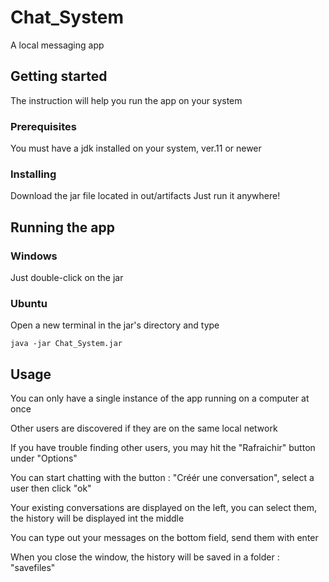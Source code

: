 # Chat_System
A local messaging app

## Getting started
The instruction will help you run the app on your system

### Prerequisites
You must have a jdk installed on your system, ver.11 or newer

### Installing
Download the jar file located in out/artifacts
Just run it anywhere!

## Running the app

### Windows
Just double-click on the jar

### Ubuntu
Open a new terminal in the jar's directory and type
```
java -jar Chat_System.jar
```

## Usage
You can only have a single instance of the app running on a computer at once

Other users are discovered if they are on the same local network

If you have trouble finding other users, you may hit the "Rafraichir" button under "Options"

You can start chatting with the button : "Créér une conversation", select a user then click "ok"

Your existing conversations are displayed on the left, you can select them, the history will be displayed int the middle

You can type out your messages on the bottom field, send them with enter

When you close the window, the history will be saved in a folder : "savefiles"

